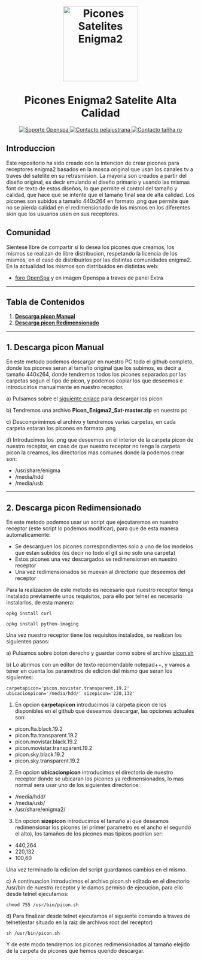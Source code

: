 <h1 align="center">
<a href="https://github.com/spainE2/Picon_Enigma2_Sat"><img src="https://image.ibb.co/kwmS1V/ndice.png" alt="Picones Satelites Enigma2" width=200"></a>
  <br>
    <br>
  Picones Enigma2 Satelite Alta Calidad
  <br>
</h1>

<p align="center">
  <a href="https://openspa.info/">
    <img src="https://raw.githubusercontent.com/spainE2/Picon_Enigma2_Sat/master/lo1.png" alt="Soporte Openspa">
  </a>
  <a href="https://openspa.info/conversations/add?to=pelajustrana">
    <img src="https://raw.githubusercontent.com/spainE2/Picon_Enigma2_Sat/master/user1.png" alt="Contacto pelajustrana">
  </a>
  <a href="https://openspa.info/conversations/add?to=Тайна го">
    <img src="https://raw.githubusercontent.com/spainE2/Picon_Enigma2_Sat/master/user2.png" alt="Contacto tañha ro">
  </a>
</p>

## Introduccion

Este repositorio ha sido creado con la intencion de crear picones para receptores enigma2 basados en la mosca original que usan los canales tv a traves del satelite en su retrasmision. La mayoria son creados a partir del diseño original, es decir emulando el diseño primario y usando las mismas font de texto de estos diseños, lo que permite el control del tamaño y calidad, que hace que se intente que el tamaño final sea de alta calidad. Los picones son subidos a tamaño 440x264 en formato .png que permite que no se pierda calidad en el redimensionado de los mismos en los diferentes skin que los usuarios usen en sus receptores.


## Comunidad

Sientese libre de compartir si lo desea los picones que creamos, los mismos se realizan de libre distribucion, respetando la licencia de los mismos, en el caso de distribuirlos por las distintas comunidades enigma2. En la actualidad los mismos son distribuidos en distintas web:


- [foro OpenSpa](https://openspa.info/) y en imagen Openspa a traves de panel Extra


---

## Tabla de Contenidos

1. **[Descarga picon Manual](#1-Descarga-picon-Manual)**
2. **[Descarga picon Redimensionado](#2-Descarga-picon-Redimensionado)**

---

## 1. Descarga picon Manual

En este metodo podemos descargar en nuestro PC todo el github completo, donde los picones seran al tamaño original que los subimos, es decir a tamaño 440x264, donde tendremos todos los picones separados por las carpetas segun el tipo de picon, y podemos copiar los que deseemos e introducirlos manualmente en nuestro receptor.

a) Pulsamos sobre el [siguiente enlace](https://github.com/spainE2/Picon_Enigma2_Sat/archive/master.zip) para descargar los picon

b) Tendremos una archivo **Picon_Enigma2_Sat-master.zip** en nuestro pc

c) Descomprimimos el archivo y tendremos varias carpetas, en cada carpeta estaran los picones en formato .png

d) Introducimos los .png que deseemos en el interior de la carpeta picon de nuestro receptor, en caso de que nuestro receptor no tenga la carpeta picon la creamos, los directorios mas comunes donde la podemos crear son:

* /usr/share/enigma
* /media/hdd
* /media/usb

---

## 2. Descarga picon Redimensionado

En este metodo podemos usar un script que ejecutaremos en nuestro receptor (este script lo podemos modificar), para que de esta manera automaticamente:

* Se descarguen los picones correspondientes solo a uno de los modelos que estan subidos (es decir no todo el git si no solo una carpeta)
* Estos picones una vez descargados se redimensionen en nuestro receptor
* Una vez redimensionados se muevan al directorio que deseemos del receptor

Para la realizacion de este metodo es necesario que nuestro receptor tenga instalado previamente unos requisitos, para ello por telnet es necesario instalarlos, de esta manera:

`opkg install curl`

`opkg install python-imaging`

Una vez nuestro receptor tiene los requisitos instalados, se realizan los siguientes pasos:

a) Pulsamos sobre boton derecho y guardar como sobre el archivo [picon.sh](https://github.com/spainE2/Picon_Enigma2_Sat/blob/master/picon.sh)

b) Lo abrimos con un editor de texto recomendable notepad++, y vamos a tener en cuenta los parametros de edicion del mismo que seran los siguientes:

``carpetapicon='picon.movistar.transparent.19.2'
ubicacionpicon='/media/hdd/'
sizepicon='220,132'``

1. En opcion **carpetapicon** introducimos la carpeta picon de los disponibles en el github que deseamos descargar, las opciones actuales son:

* picon.fta.black.19.2
* picon.fta.transparent.19.2
* picon.movistar.black.19.2
* picon.movistar.transparent.19.2
* picon.sky.black.19.2
* picon.sky.transparent.19.2

2. En opcion **ubicacionpicon** introducimos el directorio de nuestro receptor donde se ubicaran los picones ya redimensionados, lo mas normal sera usar uno de los siguientes directorios:

* /media/hdd/
* /media/usb/
* /usr/share/enigma2/

3. En opcion **sizepicon** introducimos el tamaño al que deseamos redimensionar los picones (el primer parametro es el ancho el segundo el alto), los tamaños de los picones mas tipicos podrian ser:

* 440,264
* 220,132
* 100,60

Una vez terminado la edicion del script guardamos cambios en el mismo.

c) A continuacion introducimos el archivo picon.sh editado en el directorio /usr/bin de nuestro receptor y le damos permiso de ejecucion, para ello desde telnet ejecutamos:

`chmod 755 /usr/bin/picon.sh`

d) Para finalizar desde telnet ejecutamos el siguiente comando a traves de telnet(estar situado en la raiz de archivos root del receptor)

`sh /usr/bin/picon.sh`

Y de este modo tendremos los picones redimensionados al tamaño elejido de la carpeta de picones que hemos querido descargar.



